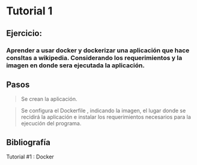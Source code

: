 # Tutorial 1

## Ejercicio:
### Aprender a usar docker y dockerizar una aplicación que hace consltas a wikipedia. Considerando los requerimientos y la imagen en donde sera ejecutada la aplicación.

## Pasos
> Se crean la aplicación.

>Se configura el Dockerfile , indicando la imagen, el lugar donde se recidirá la aplicación e instalar los requerimientos necesarios para la ejecución del programa.

## Bibliografía
Tutorial #1 : Docker